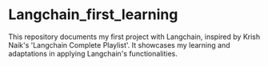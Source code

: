 # Langchain_first_learning
 This repository documents my first project with Langchain, inspired by Krish Naik's 'Langchain Complete Playlist'. It showcases my learning and adaptations in applying Langchain's functionalities.
